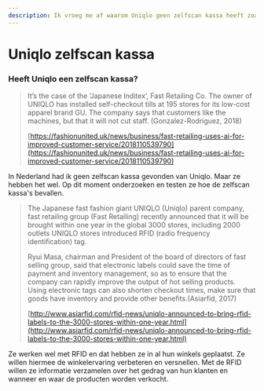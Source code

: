 ```yaml
---
description: Ik vroeg me af waarom Uniqlo geen zelfscan kassa heeft zoals Zara.
---
```


# Uniqlo zelfscan kassa

### Heeft Uniqlo een zelfscan kassa?

> It’s the case of the ‘Japanese Inditex’, Fast Retailing Co. The owner of UNIQLO has installed self-checkout tills at 195 stores for its low-cost apparel brand GU. The company says that customers like the machines, but that it will not cut staff. \(Gonzalez-Rodriguez, 2018\)
>
> [https://fashionunited.uk/news/business/fast-retailing-uses-ai-for-improved-customer-service/2018110539790](https://fashionunited.uk/news/business/fast-retailing-uses-ai-for-improved-customer-service/2018110539790)

In Nederland had ik geen zelfscan kassa gevonden van Uniqlo. Maar ze hebben het wel. Op dit moment onderzoeken en testen ze hoe de zelfscan kassa's bevallen. 

> The Japanese fast fashion giant UNIQLO \(Uniqlo\) parent company, fast retailing group \(Fast Retailing\) recently announced that it will be brought within one year in the global 3000 stores, including 2000 outlets UNIQLO stores introduced RFID \(radio frequency identification\) tag.
>
> Ryui Masa, chairman and President of the board of directors of fast selling group, said that electronic labels could save the time of payment and inventory management, so as to ensure that the company can rapidly improve the output of hot selling products. Using electronic tags can also shorten checkout times, make sure that goods have inventory and provide other benefits.\(Asiarfid, 2017\)
>
> [http://www.asiarfid.com/rfid-news/uniqlo-announced-to-bring-rfid-labels-to-the-3000-stores-within-one-year.html](http://www.asiarfid.com/rfid-news/uniqlo-announced-to-bring-rfid-labels-to-the-3000-stores-within-one-year.html)

Ze werken wel met RFID en dat hebben ze in al hun winkels geplaatst. Ze willen hiermee de winkelervaring verbeteren en versnellen. Met de RFID willen ze informatie verzamelen over het gedrag van hun klanten en wanneer en waar de producten worden verkocht. 

